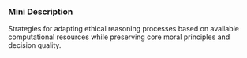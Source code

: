 ### Mini Description

Strategies for adapting ethical reasoning processes based on available computational resources while preserving core moral principles and decision quality.
